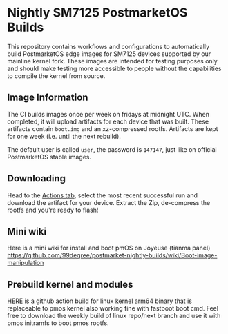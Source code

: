 # Nightly SM7125 PostmarketOS Builds

This repository contains workflows and configurations to automatically build PostmarketOS edge images for SM7125 devices supported by our mainline kernel fork. These images are intended for testing purposes only and should make testing more accessible to people without the capabilities to compile the kernel from source.

## Image Information

The CI builds images once per week on fridays at midnight UTC. When completed, it will upload artifacts for each device that was built. These artifacts contain `boot.img` and an xz-compressed rootfs. Artifacts are kept for one week (i.e. until the next rebuild).

The default user is called `user`, the password is `147147`, just like on official PostmarketOS stable images.

## Downloading

Head to the [Actions tab](https://github.com/99degree/postmarket-nightly-builds/actions), select the most recent successful run and download the artifact for your device. Extract the Zip, de-compress the rootfs and you're ready to flash!

## Mini wiki
Here is a mini wiki for install and boot pmOS on Joyeuse (tianma panel)
https://github.com/99degree/postmarket-nightly-builds/wiki/Boot-image-manipulation

## Prebuild kernel and modules
[HERE](https://github.com/99degree/linux/actions) is a github action build for linux kernel arm64 binary that is replaceable to pmos kernel also working fine with fastboot boot cmd. Feel free to download the weekly build of linux repo/next branch and use it with pmos initramfs to boot pmos rootfs.
